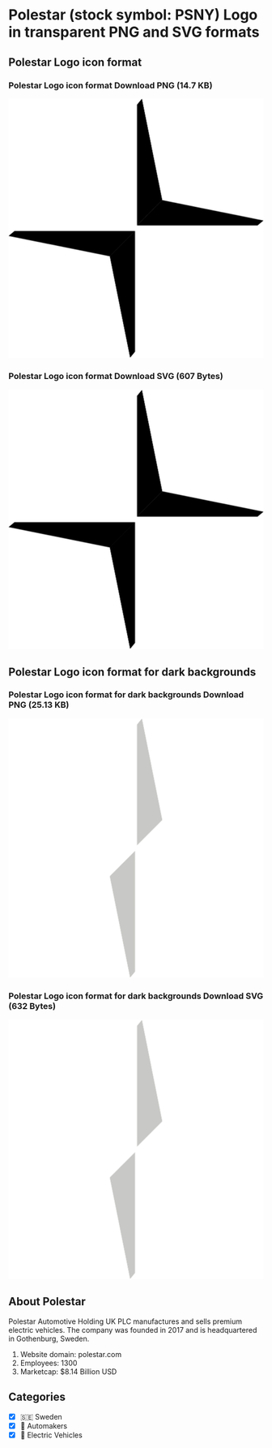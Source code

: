 # Polestar (stock symbol: PSNY) Logo in transparent PNG and SVG formats

## Polestar Logo icon format

### Polestar Logo icon format Download PNG (14.7 KB)

![Polestar Logo icon format Download PNG (14.7 KB)](/img/orig/PSNY-99608e7f.png)

### Polestar Logo icon format Download SVG (607 Bytes)

![Polestar Logo icon format Download SVG (607 Bytes)](/img/orig/PSNY-97113e0a.svg)

## Polestar Logo icon format for dark backgrounds

### Polestar Logo icon format for dark backgrounds Download PNG (25.13 KB)

![Polestar Logo icon format for dark backgrounds Download PNG (25.13 KB)](/img/orig/PSNY.D-43148699.png)

### Polestar Logo icon format for dark backgrounds Download SVG (632 Bytes)

![Polestar Logo icon format for dark backgrounds Download SVG (632 Bytes)](/img/orig/PSNY.D-94b1372a.svg)

## About Polestar

Polestar Automotive Holding UK PLC manufactures and sells premium electric vehicles. The company was founded in 2017 and is headquartered in Gothenburg, Sweden.

1. Website domain: polestar.com
2. Employees: 1300
3. Marketcap: $8.14 Billion USD


## Categories
- [x] 🇸🇪 Sweden
- [x] 🚗 Automakers
- [x] 🔋 Electric Vehicles
